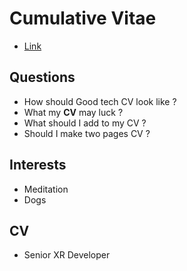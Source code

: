 # Cumulative Vitae

- [Link](https://www.figma.com/file/KEqzzP24YUbpv9E0UBTsBr/CV?node-id=0%3A1)

## Questions

- How should Good tech CV look like ?
- What my **CV** may luck ?
- What should I add to my CV ?
- Should I make two pages CV ?


## Interests 

- Meditation
- Dogs

## CV

- Senior XR Developer
